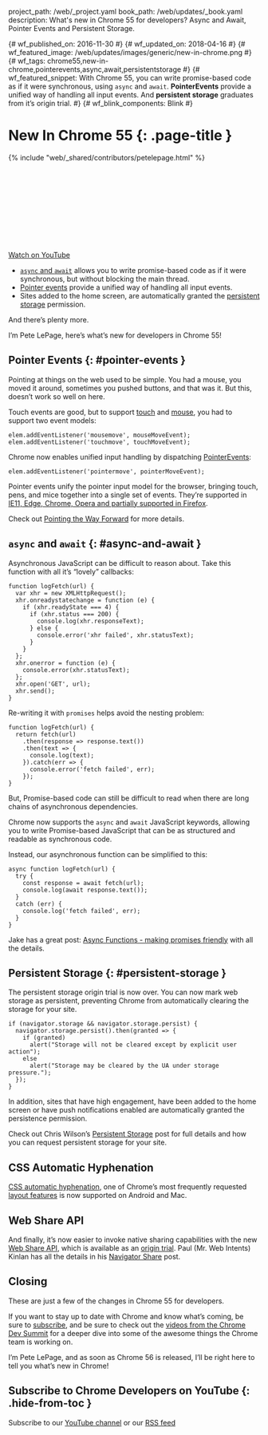 project_path: /web/_project.yaml book_path: /web/updates/_book.yaml description: What's new in Chrome 55 for developers? Async and Await, Pointer Events and Persistent Storage.

{# wf_published_on: 2016-11-30 #} {# wf_updated_on: 2018-04-16 #} {# wf_featured_image: /web/updates/images/generic/new-in-chrome.png #} {# wf_tags: chrome55,new-in-chrome,pointerevents,async,await,persistentstorage #} {# wf_featured_snippet: With Chrome 55, you can write promise-based code as if it were synchronous, using `async` and `await`. **PointerEvents** provide a unified way of handling all input events. And **persistent storage** graduates from it’s origin trial. #} {# wf_blink_components: Blink #}

# New In Chrome 55 {: .page-title }

{% include "web/_shared/contributors/petelepage.html" %}

<div class="video-wrapper-full-width">
  <iframe class="devsite-embedded-youtube-video" data-video-id="OC7tgJP1D4s"
          data-autohide="1" data-showinfo="0" frameborder="0" allowfullscreen>
  </iframe>
</div>

[Watch on YouTube](https://www.youtube.com/watch?v=OC7tgJP1D4s)

* [`async` and `await`](#async-and-await) allows you to write promise-based code as if it were synchronous, but without blocking the main thread.
* [Pointer events](#pointer-events) provide a unified way of handling all input events.
* Sites added to the home screen, are automatically granted the [persistent storage](#persistent-storage) permission.

And there’s plenty more.

I’m Pete LePage, here’s what’s new for developers in Chrome 55!

## Pointer Events {: #pointer-events }

Pointing at things on the web used to be simple. You had a mouse, you moved it around, sometimes you pushed buttons, and that was it. But this, doesn’t work so well on here.

Touch events are good, but to support [touch](https://www.w3.org/TR/touch-events/) and [mouse](https://developer.mozilla.org/en-US/docs/Web/API/MouseEvent), you had to support two event models:

    elem.addEventListener('mousemove', mouseMoveEvent);
    elem.addEventListener('touchmove', touchMoveEvent);
    

Chrome now enables unified input handling by dispatching [PointerEvents](https://developer.mozilla.org/en-US/docs/Web/API/PointerEvent):

    elem.addEventListener('pointermove', pointerMoveEvent);
    

Pointer events unify the pointer input model for the browser, bringing touch, pens, and mice together into a single set of events. They’re supported in [IE11, Edge, Chrome, Opera and partially supported in Firefox](https://goo.gl/znkJcj).

Check out [Pointing the Way Forward](/web/updates/2016/10/pointer-events) for more details.

## `async` and `await` {: #async-and-await }

Asynchronous JavaScript can be difficult to reason about. Take this function with all it’s “lovely” callbacks:

    function logFetch(url) {
      var xhr = new XMLHttpRequest();
      xhr.onreadystatechange = function (e) {
        if (xhr.readyState === 4) {
          if (xhr.status === 200) {
            console.log(xhr.responseText);
          } else {
            console.error('xhr failed', xhr.statusText);
          }
        }
      };
      xhr.onerror = function (e) {
        console.error(xhr.statusText);
      };
      xhr.open('GET', url);
      xhr.send();
    }
    

Re-writing it with `promises` helps avoid the nesting problem:

    function logFetch(url) {
      return fetch(url)
        .then(response => response.text())
        .then(text => {
          console.log(text);
        }).catch(err => {
          console.error('fetch failed', err);
        });
    }
    

But, Promise-based code can still be difficult to read when there are long chains of asynchronous dependencies.

Chrome now supports the `async` and `await` JavaScript keywords, allowing you to write Promise-based JavaScript that can be as structured and readable as synchronous code.

Instead, our asynchronous function can be simplified to this:

    async function logFetch(url) {
      try {
        const response = await fetch(url);
        console.log(await response.text());
      }
      catch (err) {
        console.log('fetch failed', err);
      }
    }
    

Jake has a great post: [Async Functions - making promises friendly](/web/fundamentals/getting-started/primers/async-functions) with all the details.

## Persistent Storage {: #persistent-storage }

The persistent storage origin trial is now over. You can now mark web storage as persistent, preventing Chrome from automatically clearing the storage for your site.

    if (navigator.storage && navigator.storage.persist) {
      navigator.storage.persist().then(granted => {
        if (granted)
          alert("Storage will not be cleared except by explicit user action");
        else
          alert("Storage may be cleared by the UA under storage pressure.");
      });
    }
    

In addition, sites that have high engagement, have been added to the home screen or have push notifications enabled are automatically granted the persistence permission.

Check out Chris Wilson’s [Persistent Storage](/web/updates/2016/06/persistent-storage) post for full details and how you can request persistent storage for your site.

## CSS Automatic Hyphenation

[CSS automatic hyphenation](/web/updates/2016/10/css-hyphens), one of Chrome’s most frequently requested [layout features](https://googlechrome.github.io/samples/css-hyphens/) is now supported on Android and Mac.

## Web Share API

And finally, it’s now easier to invoke native sharing capabilities with the new [Web Share API](https://github.com/mgiuca/web-share/blob/master/docs/interface.md), which is available as an [origin trial](https://github.com/GoogleChrome/OriginTrials/blob/gh-pages/developer-guide.md). Paul (Mr. Web Intents) Kinlan has all the details in his [Navigator Share](/web/updates/2016/10/navigator-share) post.

## Closing

These are just a few of the changes in Chrome 55 for developers.

If you want to stay up to date with Chrome and know what’s coming, be sure to [subscribe](https://goo.gl/6FP1a5), and be sure to check out the [videos from the Chrome Dev Summit](https://www.youtube.com/playlist?list=PLNYkxOF6rcIBTs2KPy1E6tIYaWoFcG3uj) for a deeper dive into some of the awesome things the Chrome team is working on.

I’m Pete LePage, and as soon as Chrome 56 is released, I’ll be right here to tell you what’s new in Chrome!

## Subscribe to Chrome Developers on YouTube {: .hide-from-toc }

Subscribe to our [YouTube channel](https://goo.gl/6FP1a5) or our [RSS feed](/web/shows/rss.xml)

<link rel="alternate" type="application/rss+xml" title="Web Shows from Google Developers (RSS)" href="/web/shows/rss.xml" />

<link rel="alternate" type="application/atom+xml" title="Web Shows from Google Developers (ATOM)" href="/web/shows/atom.xml" />